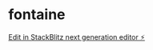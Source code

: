# fontaine

[Edit in StackBlitz next generation editor ⚡️](https://stackblitz.com/~/github.com/d-packs/fontaine)